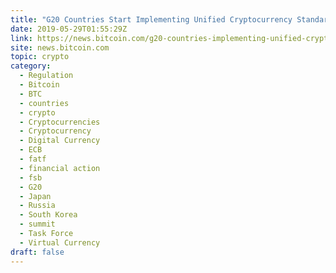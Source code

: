 ```yaml
---
title: "G20 Countries Start Implementing Unified Cryptocurrency Standards"
date: 2019-05-29T01:55:29Z
link: https://news.bitcoin.com/g20-countries-implementing-unified-cryptocurrency-standards/?utm_medium=RSS&utm_source=hune
site: news.bitcoin.com
topic: crypto
category:
  - Regulation
  - Bitcoin
  - BTC
  - countries
  - crypto
  - Cryptocurrencies
  - Cryptocurrency
  - Digital Currency
  - ECB
  - fatf
  - financial action
  - fsb
  - G20
  - Japan
  - Russia
  - South Korea
  - summit
  - Task Force
  - Virtual Currency
draft: false
---
```


